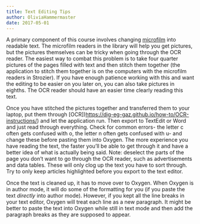 ```yaml
---
title: Text Editing Tips
author: OliviaHammermaster
date: 2017-05-01
---
```


A primary component of this course involves changing [microfilm](https://dig-eg-gaz.github.io/how-to/microfilm-instructions/) into readable text. The microfilm readers in the library will help you get pictures, but the pictures themselves can be tricky when going through the OCR reader. The easiest way to combat this problem is to take four quarter pictures of the pages filled with text and then stitch them together (the application to stitch them together is on the computers with the microfilm readers in Strozier). If you have enough patience working with this and want the editing to be easier on you later on, you can also take pictures in eighths. The OCR reader should have an easier time clearly reading this text.

Once you have stitched the pictures together and transferred them to your laptop, put them through [OCR])https://dig-eg-gaz.github.io/how-to/OCR-instructions/) and let the application run. Then export to TextEdit or Word and just read through everything. Check for common errors- the letter c often gets confused with o, the letter n often gets confused with u- and change these before pasting them into Oxygen. The more experience you have reading the text, the faster you’ll be able to get through it and have a better idea of what is actually being said. Note: deselect the parts of the page you don’t want to go through the OCR reader, such as advertisements and data tables. These will only clog up the text you have to sort through. Try to only keep articles highlighted before you export to the text editor.

Once the text is cleaned up, it has to move over to Oxygen. When Oxygen is in author mode, it will do some of the formatting for you (if you paste the text _directly_ into author mode). However, if you kept all the line breaks in your text editor, Oxygen will treat each line as a new paragraph. It might be better to paste the text into Oxygen while still in text mode and then add the paragraph breaks as they are supposed to appear.
